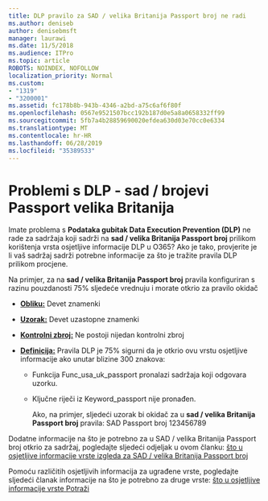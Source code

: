 ```yaml
---
title: DLP pravilo za SAD / velika Britanija Passport broj ne radi
ms.author: deniseb
author: denisebmsft
manager: laurawi
ms.date: 11/5/2018
ms.audience: ITPro
ms.topic: article
ROBOTS: NOINDEX, NOFOLLOW
localization_priority: Normal
ms.custom:
- "1319"
- "3200001"
ms.assetid: fc178b8b-943b-4346-a2bd-a75c6af6f80f
ms.openlocfilehash: 0567e9521507bcc192b187d0e5a8a0658332ff99
ms.sourcegitcommit: 5fb7a4b28859690020efdea630d03e70cc0e6334
ms.translationtype: MT
ms.contentlocale: hr-HR
ms.lasthandoff: 06/28/2019
ms.locfileid: "35389533"
---
```

# <a name="problems-with-dlp---usuk-passport-numbers"></a>Problemi s DLP - sad / brojevi Passport velika Britanija

Imate problema s **Podataka gubitak Data Execution Prevention (DLP)** ne rade za sadržaja koji sadrži na **sad / velika Britanija Passport broj** prilikom korištenja vrsta osjetljive informacije DLP u O365? Ako je tako, provjerite je li vaš sadržaj sadrži potrebne informacije za što je tražite pravila DLP prilikom procjene.
  
Na primjer, za na **sad / velika Britanija Passport broj** pravila konfiguriran s razinu pouzdanosti 75% sljedeće vrednuju i morate otkrio za pravilo okidač
  
- **[Obliku:](https://docs.microsoft.com/office365/securitycompliance/what-the-sensitive-information-types-look-for#format-77)** Devet znamenki

- **[Uzorak:](https://docs.microsoft.com/office365/securitycompliance/what-the-sensitive-information-types-look-for#pattern-77)** Devet uzastopne znamenki

- **[Kontrolni zbroj:](https://docs.microsoft.com/office365/securitycompliance/what-the-sensitive-information-types-look-for#checksum-76)** Ne postoji nijedan kontrolni zbroj

- **[Definicija:](https://docs.microsoft.com/office365/securitycompliance/what-the-sensitive-information-types-look-for#definition-77)** Pravila DLP je 75% sigurni da je otkrio ovu vrstu osjetljive informacije ako unutar blizine 300 znakova:

  - Funkcija Func_usa_uk_passport pronalazi sadržaja koji odgovara uzorku.

  - Ključne riječi iz Keyword_passport nije pronađen.

    Ako, na primjer, sljedeći uzorak bi okidač za u **sad / velika Britanija Passport broj** pravila: SAD Passport broj 123456789

Dodatne informacije na što je potrebno za u SAD / velika Britanija Passport broj otkrio za sadržaj, pogledajte sljedeći odjeljak u ovom članku: [što u osjetljive informacije vrste izgleda za SAD / velika Britanija Passport broj](https://docs.microsoft.com/office365/securitycompliance/what-the-sensitive-information-types-look-for#us--uk-passport-number)
  
Pomoću različitih osjetljivih informacija za ugrađene vrste, pogledajte sljedeći članak informacije na što je potrebno za druge vrste: [što u osjetljive informacije vrste Potraži](https://docs.microsoft.com/office365/securitycompliance/what-the-sensitive-information-types-look-for)
  